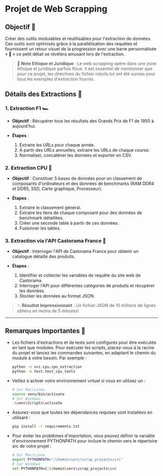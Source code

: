 # Projet de Web Scrapping

## Objectif 🎯

Créer des outils modulables et réutilisables pour l'extraction de données. Ces outils sont optimisés grâce à la parallélisation des requêtes et fournissent un retour visuel de la progression avec une barre personnalisée « 🚀 » ce petit détail se révélera amusant lors de l'extraction.

> 🔔 **Note Ethique et Juridique** :  Le web scrapping opère dans une zone éthique et juridique parfois floue. Il est essentiel de mentionner que pour ce projet, les directives du fichier robots.txt ont été suivies pour tous les exemples d'extraction fournis.

## Détails des Extractions 🚀

### 1. Extraction F1 🏎️

- **Objectif** : Récupérer tous les résultats des Grands Prix de F1 de 1950 à aujourd'hui.
  
- **Étapes** :
  1. Extraire les URLs pour chaque année.
  2. À partir des URLs annuelles, extraire les URLs de chaque course.
  3. Normaliser, concaténer les données et exporter en CSV.

### 2. Extraction CPU 💾

- **Objectif** : Constituer 5 bases de données pour un classement de composants d'ordinateurs et des données de benchmarks (RAM DDR4 et DDR5, SSD, Carte graphique, Processeur).

- **Étapes** :
  1. Extraire le classement général.
  2. Extraire les liens de chaque composant pour des données de benchmark détaillées.
  3. Créer une seconde table à partir de ces données.
  4. Fusionner les tables.

### 3. Extraction via l'API Castorama France 🏡

- **Objectif** : Interroger l'API de Castorama France pour obtenir un catalogue détaillé des produits.

- **Étapes** :
  1. Identifier et collecter les variables de requête du site web de Castorama.
  2. Interroger l'API pour différentes catégories de produits et récupérer les données.
  3. Stocker les données au format JSON.

> ✨ **Résultat Impressionnant** : Un fichier JSON de 10 millions de lignes obtenu en moins de 5 minutes!
---
## Remarques Importantes 📝

- Les fichiers d'extractions et de tests sont configurés pour être exécutés en tant que modules. Pour exécuter les scripts, placez-vous à la racine du projet et lancez les commandes suivantes, en adaptant le chemin du module à votre besoin. Par exemple :
  ```sh
  python -m src.cpu.cpu_extraction
  python -m test.test_cpu_tools

- Veillez à activer votre environnement virtuel si vous en utilisez un :
  ```sh
  # Sur Mac/Linux
  source venv/bin/activate
  # Sur Windows
  .\venv\Scripts\activate

- Assurez-vous que toutes les dépendances requises sont installées en utilisant :
  ```sh
  pip install -r requirements.txt

- Pour éviter les problèmes d'importation, vous pouvez définir la variable d'environnement PYTHONPATH pour inclure le chemin vers le répertoire src de votre projet :
  ```sh
  # Sur Mac/Linux
  export PYTHONPATH="/chemin/vers/scrap_projects/src"
  # Sur Windows
  set PYTHONPATH=C:\chemin\vers\scrap_projects\src